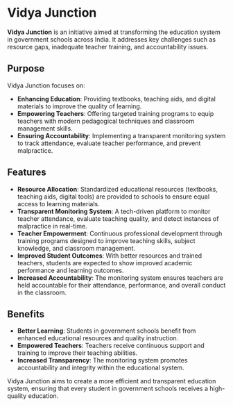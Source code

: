 # Vidya Junction

**Vidya Junction** is an initiative aimed at transforming the education system in government schools across India. It addresses key challenges such as resource gaps, inadequate teacher training, and accountability issues.

## Purpose
Vidya Junction focuses on:
- **Enhancing Education**: Providing textbooks, teaching aids, and digital materials to improve the quality of learning.
- **Empowering Teachers**: Offering targeted training programs to equip teachers with modern pedagogical techniques and classroom management skills.
- **Ensuring Accountability**: Implementing a transparent monitoring system to track attendance, evaluate teacher performance, and prevent malpractice.

## Features
- **Resource Allocation**: Standardized educational resources (textbooks, teaching aids, digital tools) are provided to schools to ensure equal access to learning materials.
- **Transparent Monitoring System**: A tech-driven platform to monitor teacher attendance, evaluate teaching quality, and detect instances of malpractice in real-time.
- **Teacher Empowerment**: Continuous professional development through training programs designed to improve teaching skills, subject knowledge, and classroom management.
- **Improved Student Outcomes**: With better resources and trained teachers, students are expected to show improved academic performance and learning outcomes.
- **Increased Accountability**: The monitoring system ensures teachers are held accountable for their attendance, performance, and overall conduct in the classroom.

## Benefits
- **Better Learning**: Students in government schools benefit from enhanced educational resources and quality instruction.
- **Empowered Teachers**: Teachers receive continuous support and training to improve their teaching abilities.
- **Increased Transparency**: The monitoring system promotes accountability and integrity within the educational system.

Vidya Junction aims to create a more efficient and transparent education system, ensuring that every student in government schools receives a high-quality education.
